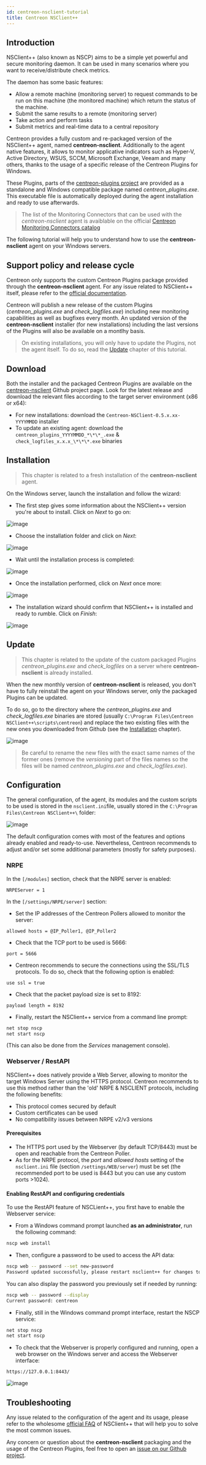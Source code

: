 ```yaml
---
id: centreon-nsclient-tutorial
title: Centreon NSClient++
---
```


## Introduction

NSClient++ (also known as NSCP) aims to be a simple yet powerful and secure monitoring daemon. It can be used in many scenarios where you want to
receive/distribute check metrics.

The daemon has some basic features:

* Allow a remote machine (monitoring server) to request commands to be run on this machine (the monitored machine) which return the status of the machine.
* Submit the same results to a remote (monitoring server)
* Take action and perform tasks
* Submit metrics and real-time data to a central repository

Centreon provides a fully custom and re-packaged version of the NSClient++ agent, named **centreon-nsclient**.
Additionally to the agent native features, it allows to monitor applicative indicators such as Hyper-V, Active Directory, WSUS, SCCM, Microsoft Exchange,
Veeam and many others, thanks to the usage of a specific release of the Centreon Plugins for Windows.

These Plugins, parts of the [centreon-plugins project](https://github.com/centreon/centreon-plugins) are provided as a standalone and Windows compatible
package named *centreon_plugins.exe*. This executable file is automatically deployed during the agent installation and ready to use afterwards.

> The list of the Monitoring Connectors that can be used with the *centreon-nsclient* agent is avaiblable on the 
> official [Centreon Monitoring Connectors catalog](https://www.centreon.com/catalogue-plugins-packs/)

The following tutorial will help you to understand how to use the **centreon-nsclient** agent on your Windows servers.

## Support policy and release cycle

Centreon only supports the custom Centreon Plugins package provided through the **centreon-nsclient** agent. For any issue related to NSClient++ itself,
please refer to the [official documentation](https://docs.nsclient.org/).

Centreon will publish a new release of the custom Plugins (*centreon_plugins.exe* and *check_logfiles.exe*) including new monitoring capabilities as
well as bugfixes every month. 
An updated version of the **centreon-nsclient** installer (for new installations) including the last versions of the Plugins will also be available on
a montlhy basis.

> On existing installations, you will only have to update the Plugins, not the agent itself.
> To do so, read the [Update](#Update) chapter of this tutorial.

## Download

Both the installer and the packaged Centreon Plugins are available on the [centreon-nsclient](https://github.com/centreon/centreon-nsclient-build/releases)
Github project page. Look for the latest release and download the relevant files according to the target server environment (x86 or x64):

* For new installations: download the `Centreon-NSClient-0.5.x.xx-YYYYMMDD` installer
* To update an existing agent: download the `centreon_plugins_YYYYMMDD_*\*\*_.exe` & `check_logfiles_x.x.x_\*\*\*.exe` binaries

## Installation

> This chapter is related to a fresh installation of the **centreon-nsclient** agent.

On the Windows server, launch the installation and follow the wizard:

* The first step gives some information about the NSClient++ version you're about to install. Click on *Next* to go on:

![image](../../../../assets/integrations/plugin-packs/how-to-guides/centreon-nsclient-tutorial-wizard1.png)

* Choose the installation folder and click on *Next*:

![image](../../../../assets/integrations/plugin-packs/how-to-guides/centreon-nsclient-tutorial-wizard2.png)

* Wait until the installation process is completed:

![image](../../../../assets/integrations/plugin-packs/how-to-guides/centreon-nsclient-tutorial-wizard3.png)

* Once the installation performed, click on *Next* once more:

![image](../../../../assets/integrations/plugin-packs/how-to-guides/centreon-nsclient-tutorial-wizard4.png)

* The installation wizard should confirm that NSClient++ is installed and ready to rumble. Click on *Finish*:

![image](../../../../assets/integrations/plugin-packs/how-to-guides/centreon-nsclient-tutorial-wizard5.png)

## Update

> This chapter is related to the update of the custom packaged Plugins *centreon_plugins.exe* and *check_logfiles* on a server where 
> **centreon-nsclient** is already installed.

When the new monthly version of **centreon-nsclient** is released, you don't have to fully reinstall the agent on your Windows server, only the
packaged Plugins can be updated.

To do so, go to the directory where the *centreon_plugins.exe* and *check_logfiles.exe* binaries are stored (usually `C:\Program Files\Centreon NSClient++\scripts\centreon`)
and replace the two existing files with the new ones you downloaded from Github  (see the [Installation](#installation) chapter).

![image](../../../../assets/integrations/plugin-packs/how-to-guides/centreon-nsclient-tutorial-update.png)

> Be careful to rename the new files with the exact same names of the former ones (remove the *versioning* part of the files names so the files will
> be named *centreon_plugins.exe* and *check_logfiles.exe*).

## Configuration

The general configuration, of the agent, its modules and the custom scripts to be used is stored in the `nsclient.ini`file, usually stored
in the `C:\Program Files\Centreon NSClient++\` folder:

![image](../../../../assets/integrations/plugin-packs/how-to-guides/centreon-nsclient-tutorial-configuration.png)

The default configuration comes with most of the features and options already enabled and ready-to-use. Nevertheless, Centreon recommends to
adjust and/or set some additional parameters (mostly for safety purposes).

### NRPE

In the `[/modules]` section, check that the NRPE server is enabled:

```csv
NRPEServer = 1
```

In the `[/settings/NRPE/server]` section:

* Set the IP addresses of the Centreon Pollers allowed to monitor the server:

```csv
allowed hosts = @IP_Poller1, @IP_Poller2
```

* Check that the TCP port to be used is 5666:

```csv
port = 5666
```

* Centreon recommends to secure the connections using the SSL/TLS protocols.
To do so, check that the following option is enabled:

```csv
use ssl = true
```

* Check that the packet payload size is set to 8192:

```csv
payload length = 8192
```

* Finally, restart the NSClient++ service from a command line prompt:

```bash
net stop nscp
net start nscp
```

(This can also be done from the *Services* management console).

### Webserver / RestAPI

NSClient++ does natively provide a Web Server, allowing to monitor the target Windows Server using the HTTPS protocol. Centreon recommends to use this
method rather than the 'old' NRPE & NSCLIENT protocols, including the following benefits:

* This protocol comes secured by default
* Custom certificates can be used
* No compatibility issues between NRPE v2/v3 versions

#### Prerequisites

* The HTTPS port used by the Webserver (by default TCP/8443) must be open and reachable from the Centreon Poller.
* As for the NRPE protocol, the *port* and *allowed hosts* setting of the `nsclient.ini` file (section `/settings/WEB/server`) must be set (the
recommended port to be used is 8443 but you can use any custom ports >1024).
 
#### Enabling RestAPI and configuring credentials

To use the RestAPI feature of NSCLient++, you first have to enable the Webserver service:

* From a Windows command prompt launched **as an administrator**, run the following command:

```bash
nscp web install
```

* Then, configure a password to be used to access the API data:

```bash
nscp web -- password --set new-password
Password updated successfully, please restart nsclient++ for changes to affect.
```

You can also display the password you previously set if needed by running:

```bash
nscp web -- password --display
Current password: centreon
```

* Finally, still in the Windows command prompt interface, restart the NSCP service:

```bash
net stop nscp
net start nscp
```

* To check that the Webserver is properly configured and running, open a web browser on the Windows server and access the Webserver interface:

`https://127.0.0.1:8443/`

![image](../../../../assets/integrations/plugin-packs/how-to-guides/centreon-nsclient-tutorial-webserver.png)

## Troubleshooting

Any issue related to the configuration of the agent and its usage, please refer to the wholesome [official FAQ](https://docs.nsclient.org/faq/) of
NSClient++ that will help you to solve the most common issues.

Any concern or question about the **centreon-nsclient** packaging and the usage of the Centreon Plugins, feel free to open an [issue on our Github
project](https://github.com/centreon/centreon-nsclient-build/issues).